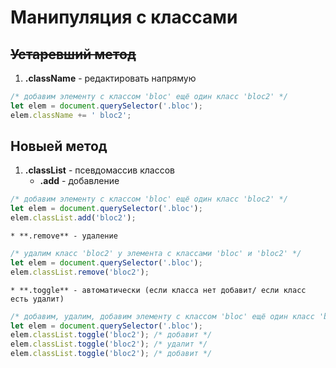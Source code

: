 # Манипуляция с классами

## ~~Устаревший метод~~

1. **.className** - редактировать напрямую
```javascript
/* добавим элементу с классом 'bloc' ещё один класс 'bloc2' */
let elem = document.querySelector('.bloc');
elem.className += ' bloc2';
```

## Новыей метод

1. **.classList** - псевдомассив классов
    * **.add** - добавление
```javascript
/* добавим элементу с классом 'bloc' ещё один класс 'bloc2' */
let elem = document.querySelector('.bloc');
elem.classList.add('bloc2');
```
    * **.remove** - удаление
```javascript
/* удалим класс 'bloc2' у элемента с классами 'bloc' и 'bloc2' */
let elem = document.querySelector('.bloc');
elem.classList.remove('bloc2');
```
    * **.toggle** - автоматически (если класса нет добавит/ если класс есть удалит)
```javascript
/* добавим, удалим, добавим элементу с классом 'bloc' ещё один класс 'bloc2' */
let elem = document.querySelector('.bloc');
elem.classList.toggle('bloc2'); /* добавит */
elem.classList.toggle('bloc2'); /* удалит */
elem.classList.toggle('bloc2'); /* добавит */
```